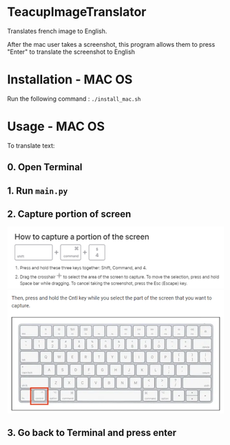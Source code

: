 # TeacupImageTranslator

Translates french image to English.

After the mac user takes a screenshot, this program allows them to press "Enter" to translate the screenshot to English

# Installation - MAC OS

Run the following command : `./install_mac.sh`

# Usage - MAC OS

To translate text:

## 0. Open Terminal

## 1. Run `main.py`

## 2. Capture portion of screen 
![](tut.png)
![](tut2.png)

## 3. Go back to Terminal and press enter

